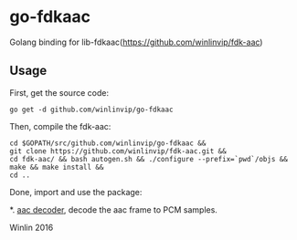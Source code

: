# go-fdkaac

Golang binding for lib-fdkaac(https://github.com/winlinvip/fdk-aac)

## Usage

First, get the source code:

```
go get -d github.com/winlinvip/go-fdkaac
```

Then, compile the fdk-aac:

```
cd $GOPATH/src/github.com/winlinvip/go-fdkaac &&
git clone https://github.com/winlinvip/fdk-aac.git &&
cd fdk-aac/ && bash autogen.sh && ./configure --prefix=`pwd`/objs && make && make install &&
cd ..
```

Done, import and use the package:

*. [aac decoder](dec/example_test.go), decode the aac frame to PCM samples.

Winlin 2016